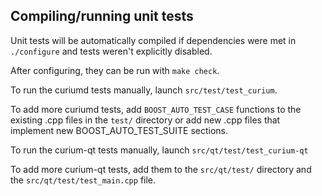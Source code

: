 Compiling/running unit tests
------------------------------------

Unit tests will be automatically compiled if dependencies were met in `./configure`
and tests weren't explicitly disabled.

After configuring, they can be run with `make check`.

To run the curiumd tests manually, launch `src/test/test_curium`.

To add more curiumd tests, add `BOOST_AUTO_TEST_CASE` functions to the existing
.cpp files in the `test/` directory or add new .cpp files that
implement new BOOST_AUTO_TEST_SUITE sections.

To run the curium-qt tests manually, launch `src/qt/test/test_curium-qt`

To add more curium-qt tests, add them to the `src/qt/test/` directory and
the `src/qt/test/test_main.cpp` file.
